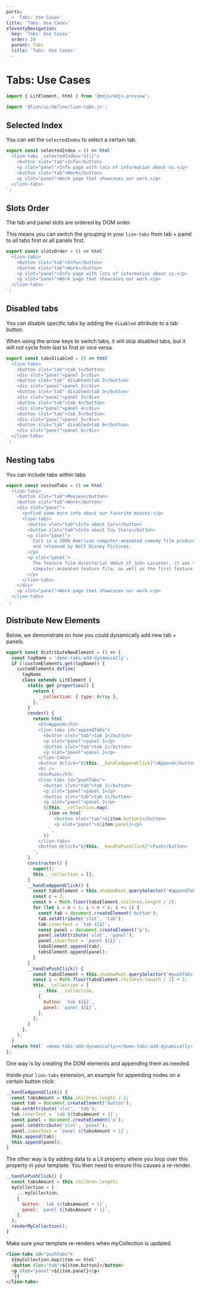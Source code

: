 ```yaml
---
parts:
  - 'Tabs: Use Cases'
title: 'Tabs: Use Cases'
eleventyNavigation:
  key: 'Tabs: Use Cases'
  order: 20
  parent: Tabs
  title: 'Tabs: Use Cases'
---
```


# Tabs: Use Cases

```js script
import { LitElement, html } from '@mdjs/mdjs-preview';

import '@lion/ui/define/lion-tabs.js';
```

## Selected Index

You can set the `selectedIndex` to select a certain tab.

```js preview-story
export const selectedIndex = () => html`
  <lion-tabs .selectedIndex="${1}">
    <button slot="tab">Info</button>
    <p slot="panel">Info page with lots of information about us.</p>
    <button slot="tab">Work</button>
    <p slot="panel">Work page that showcases our work.</p>
  </lion-tabs>
`;
```

## Slots Order

The tab and panel slots are ordered by DOM order.

This means you can switch the grouping in your `lion-tabs` from tab + panel to all tabs first or all panels first.

```js preview-story
export const slotsOrder = () => html`
  <lion-tabs>
    <button slot="tab">Info</button>
    <button slot="tab">Work</button>
    <p slot="panel">Info page with lots of information about us.</p>
    <p slot="panel">Work page that showcases our work.</p>
  </lion-tabs>
`;
```

## Disabled tabs

You can disable specific tabs by adding the `disabled` attribute to a tab button.

When using the arrow keys to switch tabs, it will skip disabled tabs, but it will not cycle from last to first or vice versa.

```js preview-story
export const tabsDisabled = () => html`
  <lion-tabs>
    <button slot="tab">tab 1</button>
    <div slot="panel">panel 1</div>
    <button slot="tab" disabled>tab 2</button>
    <div slot="panel">panel 2</div>
    <button slot="tab" disabled>tab 3</button>
    <div slot="panel">panel 3</div>
    <button slot="tab">tab 4</button>
    <div slot="panel">panel 4</div>
    <button slot="tab">tab 5</button>
    <div slot="panel">panel 5</div>
    <button slot="tab" disabled>tab 6</button>
    <div slot="panel">panel 6</div>
  </lion-tabs>
`;
```

## Nesting tabs

You can include tabs within tabs

```js preview-story
export const nestedTabs = () => html`
  <lion-tabs>
    <button slot="tab">Movies</button>
    <button slot="tab">Work</button>
    <div slot="panel">
      <p>Find some more info about our favorite movies:</p>
      <lion-tabs>
        <button slot="tab">Info about Cars</button>
        <button slot="tab">Info about Toy Story</button>
        <p slot="panel">
          Cars is a 2006 American computer-animated comedy film produced by Pixar Animation Studios
          and released by Walt Disney Pictures.
        </p>
        <p slot="panel">
          The feature film directorial debut of John Lasseter, it was the first entirely
          computer-animated feature film, as well as the first feature film from Pixar.
        </p>
      </lion-tabs>
    </div>
    <p slot="panel">Work page that showcases our work.</p>
  </lion-tabs>
`;
```

## Distribute New Elements

Below, we demonstrate on how you could dynamically add new tab + panels.

```js preview-story
export const distributeNewElement = () => {
  const tagName = 'demo-tabs-add-dynamically';
  if (!customElements.get(tagName)) {
    customElements.define(
      tagName,
      class extends LitElement {
        static get properties() {
          return {
            __collection: { type: Array },
          };
        }
        render() {
          return html`
            <h3>Append</h3>
            <lion-tabs id="appendTabs">
              <button slot="tab">tab 1</button>
              <p slot="panel">panel 1</p>
              <button slot="tab">tab 2</button>
              <p slot="panel">panel 2</p>
            </lion-tabs>
            <button @click="${this.__handleAppendClick}">Append</button>
            <hr />
            <h3>Push</h3>
            <lion-tabs id="pushTabs">
              <button slot="tab">tab 1</button>
              <p slot="panel">panel 1</p>
              <button slot="tab">tab 2</button>
              <p slot="panel">panel 2</p>
              ${this.__collection.map(
                item => html`
                  <button slot="tab">${item.button}</button>
                  <p slot="panel">${item.panel}</p>
                `,
              )}
            </lion-tabs>
            <button @click="${this.__handlePushClick}">Push</button>
          `;
        }
        constructor() {
          super();
          this.__collection = [];
        }
        __handleAppendClick() {
          const tabsElement = this.shadowRoot.querySelector('#appendTabs');
          const c = 2;
          const n = Math.floor(tabsElement.children.length / 2);
          for (let i = n + 1; i < n + c; i += 1) {
            const tab = document.createElement('button');
            tab.setAttribute('slot', 'tab');
            tab.innerText = `tab ${i}`;
            const panel = document.createElement('p');
            panel.setAttribute('slot', 'panel');
            panel.innerText = `panel ${i}`;
            tabsElement.append(tab);
            tabsElement.append(panel);
          }
        }
        __handlePushClick() {
          const tabsElement = this.shadowRoot.querySelector('#pushTabs');
          const i = Math.floor(tabsElement.children.length / 2) + 1;
          this.__collection = [
            ...this.__collection,
            {
              button: `tab ${i}`,
              panel: `panel ${i}`,
            },
          ];
        }
      },
    );
  }
  return html` <demo-tabs-add-dynamically></demo-tabs-add-dynamically> `;
};
```

One way is by creating the DOM elements and appending them as needed.

Inside your `lion-tabs` extension, an example for appending nodes on a certain button click:

```js
__handleAppendClick() {
  const tabsAmount = this.children.length / 2;
  const tab = document.createElement('button');
  tab.setAttribute('slot', 'tab');
  tab.innerText = `tab ${tabsAmount + 1}`;
  const panel = document.createElement('p');
  panel.setAttribute('slot', 'panel');
  panel.innerText = `panel ${tabsAmount + 1}`;
  this.append(tab);
  this.append(panel);
}
```

The other way is by adding data to a Lit property where you loop over this property in your template.
You then need to ensure this causes a re-render.

```js
__handlePushClick() {
  const tabsAmount = this.children.length;
  myCollection = [
    ...myCollection,
    {
      button: `tab ${tabsAmount + 1}`,
      panel: `panel ${tabsAmount + 1}`,
    },
  ];
  renderMyCollection();
}
```

Make sure your template re-renders when myCollection is updated.

```html
<lion-tabs id="pushTabs">
  ${myCollection.map(item => html`
  <button slot="tab">${item.button}</button>
  <p slot="panel">${item.panel}</p>
  `)}
</lion-tabs>
```
